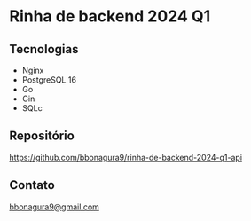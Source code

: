 # Rinha de backend 2024 Q1

## Tecnologias

- Nginx
- PostgreSQL 16
- Go
- Gin
- SQLc

## Repositório

<https://github.com/bbonagura9/rinha-de-backend-2024-q1-api>

## Contato

<bbonagura9@gmail.com>
